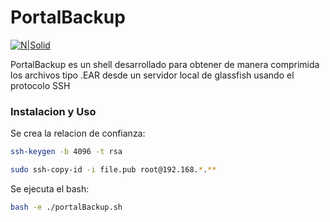 # PortalBackup

[![N|Solid](https://proxy.duckduckgo.com/iur/?f=1&image_host=http%3A%2F%2Fliquidat.files.wordpress.com%2F2014%2F02%2Fansible_logo_round.png%3Fw%3D150%26h%3D150&u=https://liquidat.files.wordpress.com/2014/02/ansible_logo_round.png?w=150&h=150)](https://github.com/desarrolloSmart/portalBackup)

PortalBackup es un shell desarrollado para obtener de manera comprimida los archivos tipo .EAR desde un servidor local de glassfish usando el protocolo SSH

### Instalacion y Uso

Se crea la relacion de confianza:

```sh
ssh-keygen -b 4096 -t rsa
```
```sh
sudo ssh-copy-id -i file.pub root@192.168.*.**
```

Se ejecuta el bash:

```sh
bash -e ./portalBackup.sh
```
